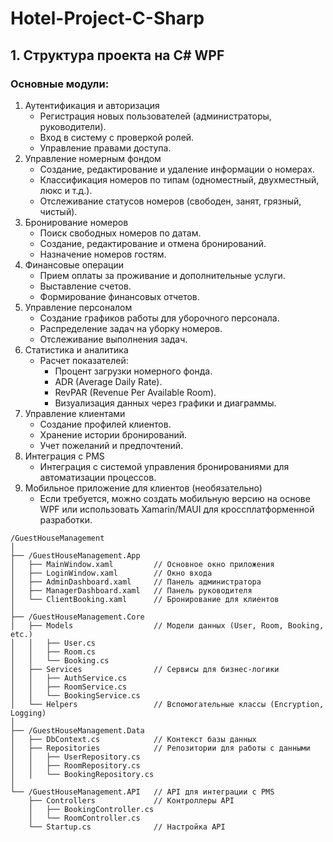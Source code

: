 # Hotel-Project-C-Sharp

## 1. Структура проекта на C# WPF
### Основные модули:
1. Аутентификация и авторизация
   - Регистрация новых пользователей (администраторы, руководители).
   - Вход в систему с проверкой ролей.
   - Управление правами доступа.
2. Управление номерным фондом
   - Создание, редактирование и удаление информации о номерах.
   - Классификация номеров по типам (одноместный, двухместный, люкс и т.д.).
   - Отслеживание статусов номеров (свободен, занят, грязный, чистый).
3. Бронирование номеров
   - Поиск свободных номеров по датам.
   - Создание, редактирование и отмена бронирований.
   - Назначение номеров гостям.
4. Финансовые операции
   - Прием оплаты за проживание и дополнительные услуги.
   - Выставление счетов.
   - Формирование финансовых отчетов.
5. Управление персоналом
   - Создание графиков работы для уборочного персонала.
   - Распределение задач на уборку номеров.
   - Отслеживание выполнения задач.
6. Статистика и аналитика
   - Расчет показателей:
     - Процент загрузки номерного фонда.
     - ADR (Average Daily Rate).
     - RevPAR (Revenue Per Available Room).
     - Визуализация данных через графики и диаграммы.
7. Управление клиентами
   - Создание профилей клиентов.
   - Хранение истории бронирований.
   - Учет пожеланий и предпочтений.
8. Интеграция с PMS
   - Интеграция с системой управления бронированиями для автоматизации процессов.
9. Мобильное приложение для клиентов (необязательно)
   - Если требуется, можно создать мобильную версию на основе WPF или использовать Xamarin/MAUI для кроссплатформенной разработки.

```
/GuestHouseManagement
│
├── /GuestHouseManagement.App
│   ├── MainWindow.xaml         // Основное окно приложения
│   ├── LoginWindow.xaml        // Окно входа
│   ├── AdminDashboard.xaml     // Панель администратора
│   ├── ManagerDashboard.xaml   // Панель руководителя
│   └── ClientBooking.xaml      // Бронирование для клиентов
│
├── /GuestHouseManagement.Core
│   ├── Models                  // Модели данных (User, Room, Booking, etc.)
│   │   ├── User.cs
│   │   ├── Room.cs
│   │   └── Booking.cs
│   ├── Services                // Сервисы для бизнес-логики
│   │   ├── AuthService.cs
│   │   ├── RoomService.cs
│   │   └── BookingService.cs
│   └── Helpers                 // Вспомогательные классы (Encryption, Logging)
│
├── /GuestHouseManagement.Data
│   ├── DbContext.cs            // Контекст базы данных
│   ├── Repositories            // Репозитории для работы с данными
│   │   ├── UserRepository.cs
│   │   ├── RoomRepository.cs
│   │   └── BookingRepository.cs
│
└── /GuestHouseManagement.API   // API для интеграции с PMS
    ├── Controllers             // Контроллеры API
    │   ├── BookingController.cs
    │   └── RoomController.cs
    └── Startup.cs              // Настройка API
```
